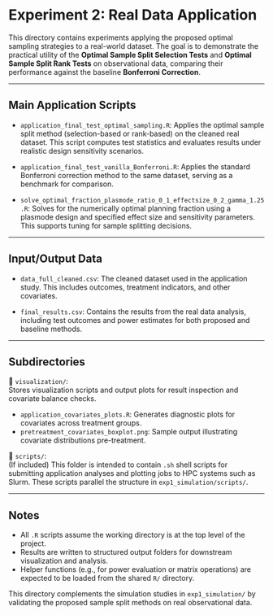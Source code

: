 # Experiment 2: Real Data Application

This directory contains experiments applying the proposed optimal sampling strategies to a real-world dataset. The goal is to demonstrate the practical utility of the **Optimal Sample Split Selection Tests** and **Optimal Sample Split Rank Tests** on observational data, comparing their performance against the baseline **Bonferroni Correction**.

---

## Main Application Scripts

- `application_final_test_optimal_sampling.R`: Applies the optimal sample split method (selection-based or rank-based) on the cleaned real dataset. This script computes test statistics and evaluates results under realistic design sensitivity scenarios.

- `application_final_test_vanilla_Bonferroni.R`: Applies the standard Bonferroni correction method to the same dataset, serving as a benchmark for comparison.

- `solve_optimal_fraction_plasmode_ratio_0_1_effectsize_0_2_gamma_1.25.R`: Solves for the numerically optimal planning fraction using a plasmode design and specified effect size and sensitivity parameters. This supports tuning for sample splitting decisions.

---

## Input/Output Data

- `data_full_cleaned.csv`: The cleaned dataset used in the application study. This includes outcomes, treatment indicators, and other covariates.

- `final_results.csv`: Contains the results from the real data analysis, including test outcomes and power estimates for both proposed and baseline methods.

---

## Subdirectories

📁 `visualization/`:  
Stores visualization scripts and output plots for result inspection and covariate balance checks.
- `application_covariates_plots.R`: Generates diagnostic plots for covariates across treatment groups.
- `pretreatment_covariates_boxplot.png`: Sample output illustrating covariate distributions pre-treatment.

📁 `scripts/`:  
(If included) This folder is intended to contain `.sh` shell scripts for submitting application analyses and plotting jobs to HPC systems such as Slurm. These scripts parallel the structure in `exp1_simulation/scripts/`.

---

## Notes

- All `.R` scripts assume the working directory is at the top level of the project.
- Results are written to structured output folders for downstream visualization and analysis.
- Helper functions (e.g., for power evaluation or matrix operations) are expected to be loaded from the shared `R/` directory.

This directory complements the simulation studies in `exp1_simulation/` by validating the proposed sample split methods on real observational data.
